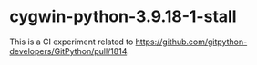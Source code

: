 # cygwin-python-3.9.18-1-stall

This is a CI experiment related to https://github.com/gitpython-developers/GitPython/pull/1814.
